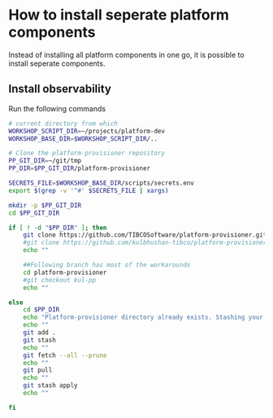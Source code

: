 # How to install seperate platform components

Instead of installing all platform components in one go, it is possible to install seperate components.


## Install observability

Run the following commands

```bash
# current directory from which
WORKSHOP_SCRIPT_DIR=~/projects/platform-dev 
WORKSHOP_BASE_DIR=$WORKSHOP_SCRIPT_DIR/..

# Clone the platform-provisioner repository
PP_GIT_DIR=~/git/tmp
PP_DIR=$PP_GIT_DIR/platform-provisioner

SECRETS_FILE=$WORKSHOP_BASE_DIR/scripts/secrets.env
export $(grep -v '^#' $SECRETS_FILE | xargs)

mkdir -p $PP_GIT_DIR
cd $PP_GIT_DIR

if [ ! -d "$PP_DIR" ]; then
    git clone https://github.com/TIBCOSoftware/platform-provisioner.git
    #git clone https://github.com/kulbhushan-tibco/platform-provisioner.git
    echo ""

    ##Following branch has most of the workarounds
    cd platform-provisioner
    #git checkout kul-pp
    echo ""

else
    cd $PP_DIR
    echo "Platform-provisioner directory already exists. Stashing your changes and applying them after pulling from remote..."
    echo ""
    git add .
    git stash
    echo ""
    git fetch --all --prune
    echo ""
    git pull
    echo ""
    git stash apply
    echo ""

fi
```
